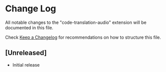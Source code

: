 # Change Log

All notable changes to the "code-translation-audio" extension will be documented in this file.

Check [Keep a Changelog](http://keepachangelog.com/) for recommendations on how to structure this file.

## [Unreleased]

- Initial release